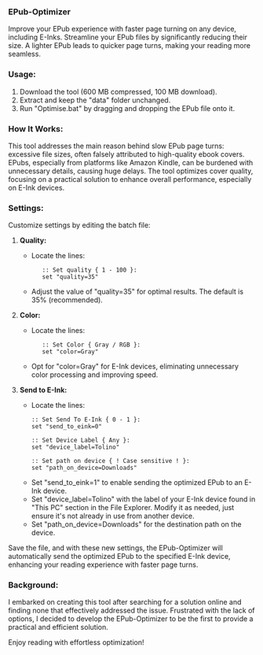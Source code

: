 ### EPub-Optimizer

Improve your EPub experience with faster page turning on any device, including E-Inks. Streamline your EPub files by significantly reducing their size. A lighter EPub leads to quicker page turns, making your reading more seamless.

### Usage:

1. Download the tool (600 MB compressed, 100 MB download).
2. Extract and keep the "data" folder unchanged.
3. Run "Optimise.bat" by dragging and dropping the EPub file onto it.

### How It Works:

This tool addresses the main reason behind slow EPub page turns: excessive file sizes, often falsely attributed to high-quality ebook covers. EPubs, especially from platforms like Amazon Kindle, can be burdened with unnecessary details, causing huge delays. The tool optimizes cover quality, focusing on a practical solution to enhance overall performance, especially on E-Ink devices.

### Settings:

Customize settings by editing the batch file:

1. **Quality:**
   - Locate the lines:
     ```batch
        :: Set quality { 1 - 100 }:
        set "quality=35"
     ```
   - Adjust the value of "quality=35" for optimal results. The default is 35% (recommended).

2. **Color:**
   - Locate the lines:
     ```batch
        :: Set Color { Gray / RGB }:
        set "color=Gray"
     ```
   - Opt for "color=Gray" for E-Ink devices, eliminating unnecessary color processing and improving speed.

3. **Send to E-Ink:**
   - Locate the lines:
     ```batch
     :: Set Send To E-Ink { 0 - 1 }:
     set "send_to_eink=0"

     :: Set Device Label { Any }:
     set "device_label=Tolino"

     :: Set path on device { ! Case sensitive ! }:
     set "path_on_device=Downloads"
     ```
   - Set "send_to_eink=1" to enable sending the optimized EPub to an E-Ink device.
   - Set "device_label=Tolino" with the label of your E-Ink device found in "This PC" section in the File Explorer. Modify it as needed, just ensure it's not already in use from another device.
   - Set "path_on_device=Downloads" for the destination path on the device.

Save the file, and with these new settings, the EPub-Optimizer will automatically send the optimized EPub to the specified E-Ink device, enhancing your reading experience with faster page turns.

### Background:
I embarked on creating this tool after searching for a solution online and finding none that effectively addressed the issue. Frustrated with the lack of options, I decided to develop the EPub-Optimizer to be the first to provide a practical and efficient solution.

Enjoy reading with effortless optimization!
